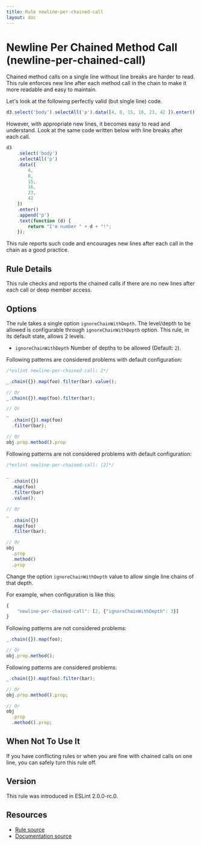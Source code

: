 ```yaml
---
title: Rule newline-per-chained-call
layout: doc
---
```

<!-- Note: No pull requests accepted for this file. See README.md in the root directory for details. -->
# Newline Per Chained Method Call (newline-per-chained-call)

Chained method calls on a single line without line breaks are harder to read. This rule enforces new line after each method call in the chain to make it more readable and easy to maintain.

Let's look at the following perfectly valid (but single line) code.

```js
d3.select('body').selectAll('p').data([4, 8, 15, 16, 23, 42 ]).enter().append('p').text(function(d) { return "I'm number " + d + "!"; });
```

However, with appropriate new lines, it becomes easy to read and understand. Look at the same code written below with line breaks after each call.

```js
d3
    .select('body')
    .selectAll('p')
    .data([
        4,
        8,
        15,
        16,
        23,
        42
    ])
    .enter()
    .append('p')
    .text(function (d) {
        return "I'm number " + d + "!";
    });
```

This rule reports such code and encourages new lines after each call in the chain as a good practice.

## Rule Details

This rule checks and reports the chained calls if there are no new lines after each call or deep member access.

## Options

The rule takes a single option `ignoreChainWithDepth`. The level/depth to be allowed is configurable through `ignoreChainWithDepth` option. This rule, in its default state, allows 2 levels.

* `ignoreChainWithDepth` Number of depths to be allowed (Default: `2`).

Following patterns are considered problems with default configuration:

```js
/*eslint newline-per-chained-call: 2*/

_.chain({}).map(foo).filter(bar).value();

// Or
_.chain({}).map(foo).filter(bar);

// Or
_
  .chain({}).map(foo)
  .filter(bar);

// Or
obj.prop.method().prop
```

Following patterns are not considered problems with default configuration:

```js
/*eslint newline-per-chained-call: [2]*/

_
  .chain({})
  .map(foo)
  .filter(bar)
  .value();

// Or
_
  .chain({})
  .map(foo)
  .filter(bar);

// Or
obj
  .prop
  .method()
  .prop
```

Change the option `ignoreChainWithDepth` value to allow single line chains of that depth.

For example, when configuration is like this:

```js
{
    "newline-per-chained-call": [2, {"ignoreChainWithDepth": 3}]
}
```

Following patterns are not considered problems:

```js
_.chain({}).map(foo);

// Or
obj.prop.method();

```

Following patterns are considered problems:

```js
_.chain({}).map(foo).filter(bar);

// Or
obj.prop.method().prop;

// Or
obj
  .prop
  .method().prop;

```

## When Not To Use It

If you have conflicting rules or when you are fine with chained calls on one line, you can safely turn this rule off.

## Version

This rule was introduced in ESLint 2.0.0-rc.0.

## Resources

* [Rule source](https://github.com/eslint/eslint/tree/master/lib/rules/newline-per-chained-call.js)
* [Documentation source](https://github.com/eslint/eslint/tree/master/docs/rules/newline-per-chained-call.md)
